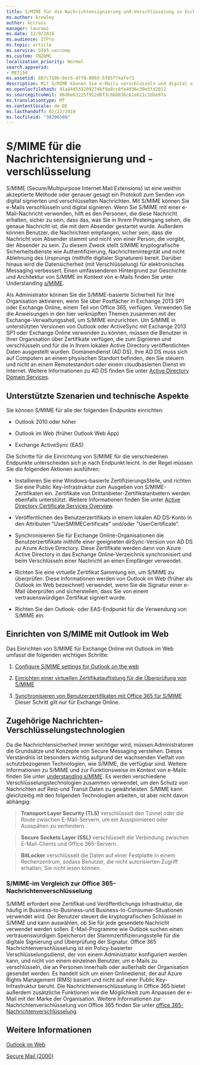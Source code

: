 ```yaml
---
title: S/MIME für die Nachrichtensignierung und-Verschlüsselung in Exchange Online
ms.author: krowley
author: kccross
manager: laurawi
ms.date: 12/9/2016
ms.audience: ITPro
ms.topic: article
ms.service: O365-seccomp
ms.custom: TN2DMC
localization_priority: Normal
search.appverid:
- MET150
ms.assetid: 887c710b-0ec6-4ff0-8065-5f05f74afef3
description: Mit S/MIME können Sie e-Mails verschlüsseln und digital signieren. Wenn Sie S/MIME mit einer e-Mail-Nachricht verwenden, hilft es den Personen, die diese Nachricht erhalten, sicher zu sein, dass das, was Sie in Ihrem Posteingang sehen, die genaue Nachricht ist, die mit dem Absender gestartet wurde.
ms.openlocfilehash: 41a84d5332092748f9a8cc8fe4936c39e5fd2012
ms.sourcegitcommit: 06d6e63225f912d0f3c6bb836c61eb11c1dbe97a
ms.translationtype: MT
ms.contentlocale: de-DE
ms.lasthandoff: 02/22/2019
ms.locfileid: "30206508"
---
```

# <a name="smime-for-message-signing-and-encryption"></a>S/MIME für die Nachrichtensignierung und -verschlüsselung

S/MIME (Secure/Multipurpose Internet Mail Extensions) ist eine weithin akzeptierte Methode oder genauer gesagt ein Protokoll zum Senden von digital signierten und verschlüsselten Nachrichten. Mit S/MIME können Sie e-Mails verschlüsseln und digital signieren. Wenn Sie S/MIME mit einer e-Mail-Nachricht verwenden, hilft es den Personen, die diese Nachricht erhalten, sicher zu sein, dass das, was Sie in Ihrem Posteingang sehen, die genaue Nachricht ist, die mit dem Absender gestartet wurde. Außerdem können Benutzer, die Nachrichten empfangen, sicher sein, dass die Nachricht vom Absender stammt und nicht von einer Person, die vorgibt, der Absender zu sein. Zu diesem Zweck stellt S/MIME kryptografische Sicherheitsdienste wie Authentifizierung, Nachrichtenintegrität und nicht Ablehnung des Ursprungs (mithilfe digitaler Signaturen) bereit. Darüber hinaus wird die Datensicherheit (mit Verschlüsselung) für elektronisches Messaging verbessert. Einen umfassenderen Hintergrund zur Geschichte und Architektur von S/MIME im Kontext von e-Mails finden Sie unter Understanding [s/MIME](https://go.microsoft.com/fwlink/?LinkID=393948). 
  
Als Administrator können Sie die S/MIME-basierte Sicherheit für Ihre Organisation aktivieren, wenn Sie über Postfächer in Exchange 2013 SP1 oder Exchange Online, einem Teil von Office 365, verfügen. Verwenden Sie die Anweisungen in den hier verknüpften Themen zusammen mit der Exchange-Verwaltungsshell, um S/MIME einzurichten. Um S/MIME in unterstützten Versionen von Outlook oder ActiveSync mit Exchange 2013 SP1 oder Exchange Online verwenden zu können, müssen die Benutzer in Ihrer Organisation über Zertifikate verfügen, die zum Signieren und verschlüsseln und für die in Ihrem lokalen Active Directory veröffentlichten Daten ausgestellt wurden. Domänendienst (AD DS). Ihre AD DS muss sich auf Computern an einem physischen Standort befinden, den Sie steuern und nicht an einem Remotestandort oder einem cloudbasierten Dienst im Internet. Weitere Informationen zu AD DS finden Sie unter [Active Directory Domain Services](https://go.microsoft.com/fwlink/?LinkID=394064).
  
## <a name="supported-scenarios-and-technical-considerations"></a>Unterstützte Szenarien und technische Aspekte
<a name="sectionSection0"> </a>

Sie können S/MIME für alle der folgenden Endpunkte einrichten: 
  
- Outlook 2010 oder höher
    
- Outlook im Web (früher Outlook Web App)
    
- Exchange ActiveSync (EAS)
    
Die Schritte für die Einrichtung von S/MIME für die verschiedenen Endpunkte unterscheiden sich je nach Endpunkt leicht. In der Regel müssen Sie die folgenden Aktionen ausführen:
  
- Installieren Sie eine Windows-basierte ZertifizierungsStelle, und richten Sie eine Public Key-Infrastruktur zum Ausgeben von S/MIME-Zertifikaten ein. Zertifikate von Drittanbieter-Zertifikatanbietern werden ebenfalls unterstützt. Weitere Informationen finden Sie unter [Active Directory Certificate Services Overview](https://technet.microsoft.com/library/hh831740.aspx).
    
- Veröffentlichen des Benutzerzertifikats in einem lokalen AD DS-Konto in den Attributen "UserSMIMECertificate" und/oder "UserCertificate".
    
- Synchronisieren Sie für Exchange Online-Organisationen die Benutzerzertifikate mithilfe einer geeigneten dirSync-Version von AD DS zu Azure Active Directory. Diese Zertifikate werden dann von Azure Active Directory in das Exchange Online-Verzeichnis synchronisiert und beim Verschlüsseln einer Nachricht an einen Empfänger verwendet.
    
- Richten Sie eine virtuelle Zertifikat Sammlung ein, um S/MIME zu überprüfen. Diese Informationen werden von Outlook im Web (früher als Outlook im Web bezeichnet) verwendet, wenn Sie die Signatur einer e-Mail überprüfen und sicherstellen, dass Sie von einem vertrauenswürdigen Zertifikat signiert wurde.
    
- Richten Sie den Outlook- oder EAS-Endpunkt für die Verwendung von S/MIME ein. 
    
## <a name="setup-smime-with-outlook-on-the-web"></a>Einrichten von S/MIME mit Outlook im Web
<a name="sectionSection1"> </a>

Das Einrichten von S/MIME für Exchange Online mit Outlook im Web umfasst die folgenden wichtigen Schritte:
  
1. [Configure S/MIME settings for Outlook on the web](configure-s-mime-settings-for-outlook-web-app.md)
    
2. [Einrichten einer virtuellen Zertifikatauflistung für die Überprüfung von S/MIME](set-up-virtual-certificate-collection-to-validate-s-mime.md)
    
3. [Synchronisieren von Benutzerzertifikaten mit Office 365 für S/MIME](sync-user-certificates-to-office-365-for-s-mime.md) Dieser Schritt gilt nur für Exchange Online. 
    
## <a name="related-message-encryption-technologies"></a>Zugehörige Nachrichten-Verschlüsselungstechnologien
<a name="sectionSection2"> </a>

Da die Nachrichtensicherheit immer wichtiger wird, müssen Administratoren die Grundsätze und Konzepte von Secure Messaging verstehen. Dieses Verständnis ist besonders wichtig aufgrund der wachsenden Vielfalt von schutzbezogenen Technologien, wie S/MIME, die verfügbar sind. Weitere Informationen zu S/MIME und zur Funktionsweise im Kontext von e-Mails finden Sie unter [understandIng s/MIME](https://go.microsoft.com/fwlink/?LinkID=393948). Es werden verschiedene Verschlüsselungstechnologien zusammen verwendet, um den Schutz von Nachrichten auf Rest-und Transit Daten zu gewährleisten. S/MIME kann gleichzeitig mit den folgenden Technologien arbeiten, ist aber nicht davon abhängig:
  
> **Transport Layer Security (TLS)** verschlüsselt den Tunnel oder die Route zwischen E-Mail-Servern, um ein Ausspionieren oder Ausspähen zu verhindern. 
    
> **Secure Sockets Layer (SSL)** verschlüsselt die Verbindung zwischen E-Mail-Clients und Office 365-Servern. 
    
> **BitLocker** verschlüsselt die Daten auf einer Festplatte in einem Rechenzentrum, sodass Benutzer, die nicht autorisierten Zugriff erhalten, Sie nicht lesen können. 
    
### <a name="smime-compared-with-office-365-message-encryption"></a>S/MIME-im Vergleich zur Office 365-Nachrichtenverschlüsselung

S/MIME erfordert eine Zertifikat-und Veröffentlichungs Infrastruktur, die häufig in Business-to-Business-und Business-to-Consumer-Situationen verwendet wird. Der Benutzer steuert die kryptografischen Schlüssel in S/MIME und kann auswählen, ob Sie für jede gesendete Nachricht verwendet werden sollen. E-Mail-Programme wie Outlook suchen einen vertrauenswürdigen Speicherort der Stammzertifizierungsstelle für die digitale Signierung und Überprüfung der Signatur. Office 365 Nachrichtenverschlüsselung ist ein Policy-basierter Verschlüsselungsdienst, der von einem Administrator konfiguriert werden kann, und nicht von einem einzelnen Benutzer, um e-Mails zu verschlüsseln, die an Personen innerhalb oder außerhalb der Organisation gesendet werden. Es handelt sich um einen Onlinedienst, der auf Azure Rights Management (RMS) basiert und nicht auf einer Public Key-Infrastruktur beruht. Die Nachrichtenverschlüsselung in Office 365 bietet außerdem zusätzliche Funktionen wie die Möglichkeit zum Anpassen der e-Mail mit der Marke der Organisation. Weitere Informationen zur Nachrichtenverschlüsselung von Office 365 finden Sie unter [office 365-Nachrichtenverschlüsselung](https://go.microsoft.com/fwlink/?LinkID=392525).
  
## <a name="more-information"></a>Weitere Informationen
<a name="sectionSection3"> </a>

[Outlook im Web](http://technet.microsoft.com/library/3814b665-01e8-4881-9a44-163f14789ee4.aspx)
  
[Secure Mail (2000)](https://technet.microsoft.com/en-us/library/cc962043.aspx)
  

